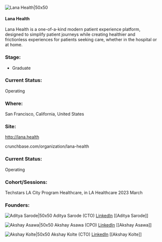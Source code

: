 

![Lana Health|50x50](https://res.cloudinary.com/crunchbase-production/image/upload/lhcumowgl7jwv1r3ikxy)

#### Lana Health
Lana Health is a one-of-a-kind modern patient experience platform, designed to simplify patient journeys while creating healthier and frictionless experiences for patients seeking care, whether in the hospital or at home.

### Stage: 
 - Graduate 

### Current Status: 
Operating

### Where:
San Francisco, California, United States

### Site:
http://lana.health



crunchbase.com/organization/lana-health

### Current Status: 
Operating

### Cohort/Sessions: 
Techstars LA City Program Healthcare, in LA Healthcare 2023 March

### Founders: 

![Aditya Sarode|50x50]() Aditya Sarode (CTO) [LinkedIn](https://linkedin.com/in/adityasarode) [[Aditya Sarode]]

![Akshay Asawa|50x50]() Akshay Asawa (CPO) [LinkedIn](https://linkedin.com/in/akshay-asawa-a87b8279) [[Akshay Asawa]]

![Akshay Kolte|50x50](https://apimg.techstars.com/connect/images/image_files/5b328fc534a60d1b9a0000a8/original/akshay_kolte.png) Akshay Kolte (CTO) [LinkedIn](https://linkedin.com/in/kolteakshay) [[Akshay Kolte]]


